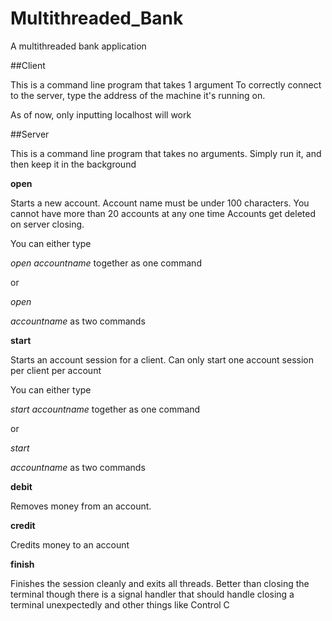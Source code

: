 # Multithreaded_Bank
A multithreaded bank application

##Client

This is a command line program that takes 1 argument
To correctly connect to the server, type the address of the machine 
it's running on. 

As of now, only inputting localhost will work

##Server

This is a command line program that takes no arguments. Simply run it, and then keep it in the background

**open**

Starts a new account. Account name must be under 100 characters. You cannot have more than 20 accounts at any one time
Accounts get deleted on server closing.

You can either type 

*open accountname* together as one command

or

*open*

*accountname*  as two commands


**start**


Starts an account session for a client. Can only start one account session per client per account

You can either type 

*start accountname* together as one command

or

*start*

*accountname*  as two commands



**debit**

Removes money from an account. 

**credit**

Credits money to an account

**finish**

Finishes the session cleanly and exits all threads. Better than closing the terminal though
there is a signal handler that should handle closing a terminal unexpectedly and other things like Control C
